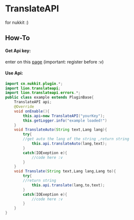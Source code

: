 # TranslateAPI
for nukkit :)

## How-To

#### Get Api key:
enter on this [page](https://tech.yandex.com/keys/get/?service=trnsl) (important: register before :v)
#### Use Api:
```java
import cn.nukkit.plugin.*;
import lion.translateapi;
import lion.translateapi.errors.*;
public class example extends PluginBase{
    TranslateAPI api;
    @Override
    void onEnable(){
        this.api=new TranslateAPI("yourKey");
        this.getLogger.info("example loaded!")
    }
    void TranslateAuto(String text,Lang lang){
        try{
        //get auto the lang of the string ,return string
            this.api.translateAuto(lang,text);
        }
        catch(IOExeption e){
            //code here :v
        }
    }
    void Translate(String text,Lang lang,Lang to){
        try{
        //return string
            this.api.translate(lang,to,text);
        }
        catch(IOExeption e){
            //code here :v
        }
    }
}
```